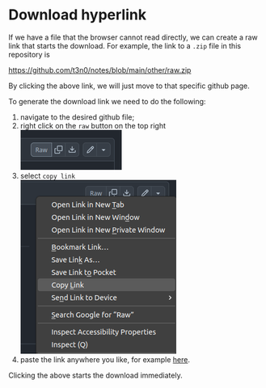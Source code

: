 # Download hyperlink

If we have a file that the browser cannot read directly, we can create a raw link that starts the download.
For example, the link to a `.zip` file in this repository is

https://github.com/t3n0/notes/blob/main/other/raw.zip

By clicking the above link, we will just move to that specific github page.

To generate the download link we need to do the following:
1. navigate to the desired github file;
2. right click on the `raw` button on the top right \
   ![raw1](raw1.png)
3. select `copy link` \
   ![raw2](raw2.png)
4. paste the link anywhere you like, for example [here](https://github.com/t3n0/notes/raw/main/other/raw.zip).

Clicking the above starts the download immediately.
